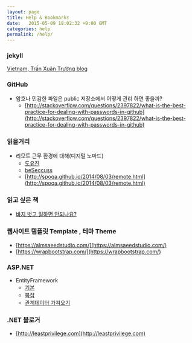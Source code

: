 ```yaml
---
layout: page
title: Help & Bookmarks
date:   2015-05-09 18:02:32 +9:00 GMT
categories: help
permalink: /help/
---
```


### jekyll
[Vietnam, Trần Xuân Trường blog](https://truongtx.me)

### GitHub
* 암호나 민감한 파일은 public 저장소에서 어떻게 관리 하면 좋을까?
    - [http://stackoverflow.com/questions/2397822/what-is-the-best-practice-for-dealing-with-passwords-in-github](http://stackoverflow.com/questions/2397822/what-is-the-best-practice-for-dealing-with-passwords-in-github)

### 읽을거리

* 리모트 근무 환경에 대해(디지털 노마드)
    - [도유진](http://dareyourself.net)
    - [beSeccuss](http://besuccess.com/author/doyoujin/)
    - [http://spoqa.github.io/2014/08/03/remote.html](http://spoqa.github.io/2014/08/03/remote.html)

### 읽고 싶은 책
* [바지 벗고 일하면 안되나요?](http://www.aladin.co.kr/shop/wproduct.aspx?ISBN=8994506985&ttbkey=ttboutsideris1727002&COPYPaper=1)

### 웹사이트 템플릿 Template , 테마 Theme
* [https://almsaeedstudio.com/](https://almsaeedstudio.com/)
* [https://wrapbootstrap.com/](https://wrapbootstrap.com/)

### ASP.NET
* EntityFramework
    - [기본](http://www.asp.net/mvc/overview/getting-started/getting-started-with-ef-using-mvc/creating-an-entity-framework-data-model-for-an-asp-net-mvc-application)
    - [복잡](http://www.asp.net/mvc/overview/getting-started/getting-started-with-ef-using-mvc/creating-a-more-complex-data-model-for-an-asp-net-mvc-application)
    - [관계데이터 가져오기](http://www.asp.net/mvc/overview/getting-started/getting-started-with-ef-using-mvc/reading-related-data-with-the-entity-framework-in-an-asp-net-mvc-application)

### .NET 블로거
* [http://leastprivilege.com](http://leastprivilege.com)